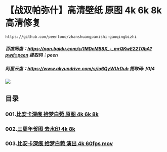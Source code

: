 # 【战双帕弥什】高清壁纸 原图 4k 6k 8k 高清修复

```
https://github.com/peentooo/zhanshuangpamishi-gaoqingbizhi
```
##### 百度网盘：https://pan.baidu.com/s/1MDcMB8X_-_mrQKwE22T0bA?pwd=peen 提取码：peen
##### 阿里云盘：https://www.aliyundrive.com/s/io6QyWUrDub 提取码: f0f4
![](https://tvax4.sinaimg.cn/large/006bMoaQly1ha4y55bj1mj31jg0vcnl5.jpg)
## 目录
### 001.[比安卡深痕 拾梦白菀 原图 4k 6k 8k](https://github.com/peentooo/zhanshuangpamishi-gaoqingbizhi/tree/main/001)
### 002.[三周年贺图 去水印 4k 8k](https://github.com/peentooo/zhanshuangpamishi-gaoqingbizhi/tree/main/002)
### 003.[比安卡深痕 拾梦白菀 演出 4k 60fps mov](https://github.com/peentooo/zhanshuangpamishi-gaoqingbizhi/releases/tag/mv1)
